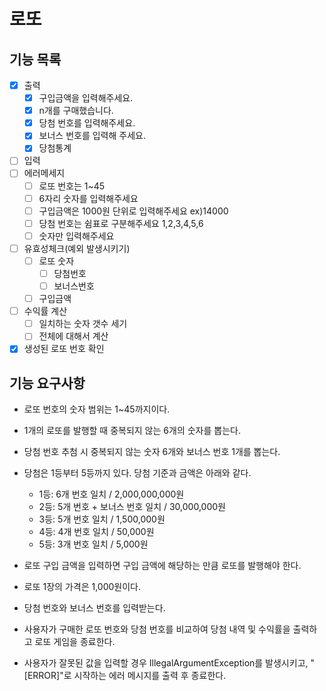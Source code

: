# 로또

## 기능 목록

- [x] 출력
    - [x] 구입금액을 입력해주세요.
    - [x] n개를 구매했습니다.
    - [x] 당첨 번호를 입력해주세요.
    - [x] 보너스 번호를 입력해 주세요.
    - [x] 당첨통계
- [ ] 입력
- [ ] 에러메세지
    - [ ] 로또 번호는 1~45
    - [ ] 6자리 숫자를 입력해주세요
    - [ ] 구입금액은 1000원 단위로 입력해주세요 ex)14000
    - [ ] 당첨 번호는 쉼표로 구분해주세요 1,2,3,4,5,6
    - [ ] 숫자만 입력해주세요
- [ ] 유효성체크(예외 발생시키기)
    - [ ] 로또 숫자
        - [ ] 당첨번호
        - [ ] 보너스번호
    - [ ] 구입금액
- [ ] 수익률 계산
    - [ ] 일치하는 숫자 갯수 세기
    - [ ] 전체에 대해서 계산
- [x] 생성된 로또 번호 확인

## 기능 요구사항

- 로또 번호의 숫자 범위는 1~45까지이다.
- 1개의 로또를 발행할 때 중복되지 않는 6개의 숫자를 뽑는다.
- 당첨 번호 추첨 시 중복되지 않는 숫자 6개와 보너스 번호 1개를 뽑는다.
- 당첨은 1등부터 5등까지 있다. 당첨 기준과 금액은 아래와 같다.
    - 1등: 6개 번호 일치 / 2,000,000,000원
    - 2등: 5개 번호 + 보너스 번호 일치 / 30,000,000원
    - 3등: 5개 번호 일치 / 1,500,000원
    - 4등: 4개 번호 일치 / 50,000원
    - 5등: 3개 번호 일치 / 5,000원

- 로또 구입 금액을 입력하면 구입 금액에 해당하는 만큼 로또를 발행해야 한다.
- 로또 1장의 가격은 1,000원이다.
- 당첨 번호와 보너스 번호를 입력받는다.
- 사용자가 구매한 로또 번호와 당첨 번호를 비교하여 당첨 내역 및 수익률을 출력하고 로또 게임을 종료한다.
- 사용자가 잘못된 값을 입력할 경우 IllegalArgumentException를 발생시키고, "[ERROR]"로 시작하는 에러 메시지를 출력 후 종료한다.
